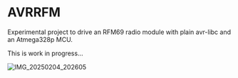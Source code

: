 # AVRRFM

Experimental project to drive an RFM69 radio module with plain avr-libc
and an Atmega328p MCU.  

This is work in progress...

![IMG_20250204_202605](https://github.com/user-attachments/assets/9ab786fc-655d-48e0-afa9-cc52b606b4b8)
